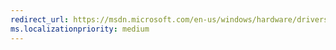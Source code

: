 ```yaml
---
redirect_url: https://msdn.microsoft.com/en-us/windows/hardware/drivers/nfc/
ms.localizationpriority: medium
---
```

